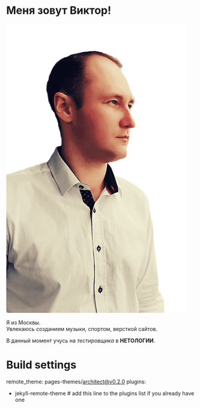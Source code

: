
# Меня зовут Виктор!

![my_photo](/src/My_photo.png)

Я из Москвы.  
Увлекаюсь созданием музыки, спортом, версткой сайтов.

В данный момент учусь на _тестировщика_ в **НЕТОЛОГИИ**.

# Build settings

remote_theme: pages-themes/architect@v0.2.0
plugins:
- jekyll-remote-theme # add this line to the plugins list if you already have one



